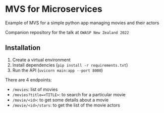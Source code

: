# MVS for Microservices

Example of MVS for a simple python app managing movies and their actors

Companion repository for the talk at `OWASP New Zealand 2022`

Installation
------------
1. Create a virtual environment
2. Install dependencies (`pip install -r requirements.txt`)
3. Run the API (`uvicorn main:app --port 8000`)

There are 4 endpoints:
* `/movies`: list of movies
* `/movies?title=<TITLE>`: to search for a particular movie
* `/movie/<id>`: to get some details about a movie
* `/movie/<id>/stars`: to get the list of the movie actors
